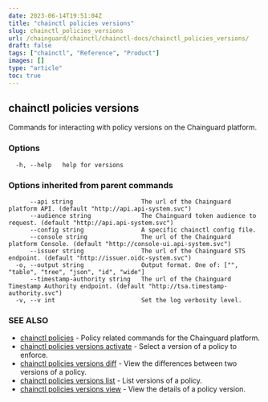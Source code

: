 ```yaml
---
date: 2023-06-14T19:51:04Z
title: "chainctl policies versions"
slug: chainctl_policies_versions
url: /chainguard/chainctl/chainctl-docs/chainctl_policies_versions/
draft: false
tags: ["chainctl", "Reference", "Product"]
images: []
type: "article"
toc: true
---
```

## chainctl policies versions

Commands for interacting with policy versions on the Chainguard platform.

### Options

```
  -h, --help   help for versions
```

### Options inherited from parent commands

```
      --api string                   The url of the Chainguard platform API. (default "http://api.api-system.svc")
      --audience string              The Chainguard token audience to request. (default "http://api.api-system.svc")
      --config string                A specific chainctl config file.
      --console string               The url of the Chainguard platform Console. (default "http://console-ui.api-system.svc")
      --issuer string                The url of the Chainguard STS endpoint. (default "http://issuer.oidc-system.svc")
  -o, --output string                Output format. One of: ["", "table", "tree", "json", "id", "wide"]
      --timestamp-authority string   The url of the Chainguard Timestamp Authority endpoint. (default "http://tsa.timestamp-authority.svc")
  -v, --v int                        Set the log verbosity level.
```

### SEE ALSO

* [chainctl policies](/chainguard/chainctl/chainctl-docs/chainctl_policies/)	 - Policy related commands for the Chainguard platform.
* [chainctl policies versions activate](/chainguard/chainctl/chainctl-docs/chainctl_policies_versions_activate/)	 - Select a version of a policy to enforce.
* [chainctl policies versions diff](/chainguard/chainctl/chainctl-docs/chainctl_policies_versions_diff/)	 - View the differences between two versions of a policy.
* [chainctl policies versions list](/chainguard/chainctl/chainctl-docs/chainctl_policies_versions_list/)	 - List versions of a policy.
* [chainctl policies versions view](/chainguard/chainctl/chainctl-docs/chainctl_policies_versions_view/)	 - View the details of a policy version.

